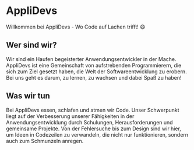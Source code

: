 # AppliDevs
Willkommen bei AppliDevs - Wo Code auf Lachen trifft! 😄

## Wer sind wir?
Wir sind ein Haufen begeisterter Anwendungsentwickler in der Mache. AppliDevs ist eine Gemeinschaft von aufstrebenden Programmierern, die sich zum Ziel gesetzt haben, die Welt der Softwareentwicklung zu erobern. Bei uns geht es darum, zu lernen, zu wachsen und dabei Spaß zu haben!

## Was wir tun
Bei AppliDevs essen, schlafen und atmen wir Code. Unser Schwerpunkt liegt auf der Verbesserung unserer Fähigkeiten in der Anwendungsentwicklung durch Schulungen, Herausforderungen und gemeinsame Projekte. Von der Fehlersuche bis zum Design sind wir hier, um Ideen in Codezeilen zu verwandeln, die nicht nur funktionieren, sondern auch zum Schmunzeln anregen.
